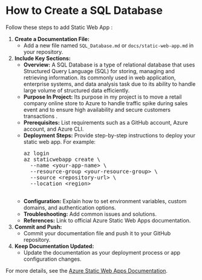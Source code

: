
    
    
</head>
<body>
    <h1>How to Create a SQL Database </h1>
    <p>
        Follow these steps to add Static Web App :
    </p>
    <ol>
        <li>
            <strong>Create a Documentation File:</strong>
            <ul>
                <li>Add a new file named <code>SQL_Database.md</code> or <code>docs/static-web-app.md</code> in your repository.</li>
            </ul>
        </li>
        <li>
            <strong>Include Key Sections:</strong>
            <ul>
                <li><strong>Overview:</strong>  A SQL Database is a type of relational database that uses Structured Query Language (SQL) for storing, managing and retrieving information. its commonly used in web application, enterprise systems, and data analysis task due to its ability to handle large volume of structured data efficiently.
             </li>
            <li><strong>Purpose In Project:</strong> Its purpose in my project is to move a retail company online store to Azure to handle traffic spike during sales event and to ensure high availability and secure customers transactions .</li>
                <li><strong>Prerequisites:</strong> List requirements such as a GitHub account, Azure account, and Azure CLI.</li>
                <li><strong>Deployment Steps:</strong> Provide step-by-step instructions to deploy your static web app. For example:
                    <pre>
az login
az staticwebapp create \
  --name &lt;your-app-name&gt; \
  --resource-group &lt;your-resource-group&gt; \
  --source &lt;repository-url&gt; \
  --location &lt;region&gt;
                    </pre>
                </li>
                <li><strong>Configuration:</strong> Explain how to set environment variables, custom domains, and authentication options.</li>
                <li><strong>Troubleshooting:</strong> Add common issues and solutions.</li>
                <li><strong>References:</strong> Link to official Azure Static Web Apps documentation.</li>
            </ul>
        </li>
        <li>
            <strong>Commit and Push:</strong>
            <ul>
                <li>Commit your documentation file and push it to your GitHub repository.</li>
            </ul>
        </li>
        <li>
            <strong>Keep Documentation Updated:</strong>
            <ul>
                <li>Update the documentation as your deployment process or app configuration changes.</li>
            </ul>
        </li>
    </ol>
    <p>
        For more details, see the <a href="https://learn.microsoft.com/en-us/azure/static-web-apps/">Azure Static Web Apps Documentation</a>.
    </p>
</body>
</html>
